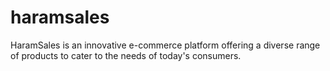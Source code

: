 # haramsales
HaramSales is an innovative e-commerce platform offering a diverse range of products to cater to the needs of today's consumers. 
